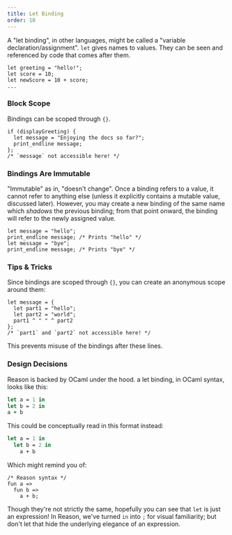 ```yaml
---
title: Let Binding
order: 10
---
```


A "let binding", in other languages, might be called a "variable declaration/assignment". `let` gives names to values. They can be seen and referenced by code that comes after them.

```reason
let greeting = "hello!";
let score = 10;
let newScore = 10 + score;
...
```

### Block Scope

Bindings can be scoped through `{}`.

```reason
if (displayGreeting) {
  let message = "Enjoying the docs so far?";
  print_endline message;
};
/* `message` not accessible here! */
```

### Bindings Are Immutable

"Immutable" as in, "doesn't change". Once a binding refers to a value, it cannot refer to anything else (unless it
explicitly contains a mutable value, discussed later). However, you may create a new binding of the same name which *shadows* the previous binding; from that point onward, the binding will refer to the newly assigned value.

```reason
let message = "hello";
print_endline message; /* Prints "hello" */
let message = "bye";
print_endline message; /* Prints "bye" */
```

### Tips & Tricks

Since bindings are scoped through `{}`, you can create an anonymous scope around them:

```reason
let message = {
  let part1 = "hello";
  let part2 = "world";
  part1 ^ " " ^ part2
};
/* `part1` and `part2` not accessible here! */
```

This prevents misuse of the bindings after these lines.

### Design Decisions

Reason is backed by OCaml under the hood. a let binding, in OCaml syntax, looks like this:

```ocaml
let a = 1 in
let b = 2 in
a + b
```

This could be conceptually read in this format instead:

```ocaml
let a = 1 in
  let b = 2 in
    a + b
```

Which might remind you of:

```reason
/* Reason syntax */
fun a =>
  fun b =>
    a + b;
```

Though they're not strictly the same, hopefully you can see that `let` is just an expression! In Reason, we've turned `in` into `;` for visual familiarity; but don't let that hide the underlying elegance of an expression.
